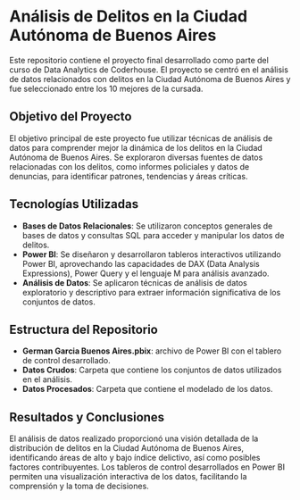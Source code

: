 # Análisis de Delitos en la Ciudad Autónoma de Buenos Aires

Este repositorio contiene el proyecto final desarrollado como parte del curso de Data Analytics de Coderhouse. El proyecto se centró en el análisis de datos relacionados con delitos en la Ciudad Autónoma de Buenos Aires y fue seleccionado entre los 10 mejores de la cursada.

## Objetivo del Proyecto

El objetivo principal de este proyecto fue utilizar técnicas de análisis de datos para comprender mejor la dinámica de los delitos en la Ciudad Autónoma de Buenos Aires. Se exploraron diversas fuentes de datos relacionadas con los delitos, como informes policiales y datos de denuncias, para identificar patrones, tendencias y áreas críticas.

## Tecnologías Utilizadas

- **Bases de Datos Relacionales**: Se utilizaron conceptos generales de bases de datos y consultas SQL para acceder y manipular los datos de delitos.
- **Power BI**: Se diseñaron y desarrollaron tableros interactivos utilizando Power BI, aprovechando las capacidades de DAX (Data Analysis Expressions), Power Query y el lenguaje M para análisis avanzado.
- **Análisis de Datos**: Se aplicaron técnicas de análisis de datos exploratorio y descriptivo para extraer información significativa de los conjuntos de datos.

## Estructura del Repositorio

- **German Garcia Buenos Aires.pbix**: archivo de Power BI con el tablero de control desarrollado.
- **Datos Crudos**: Carpeta que contiene los conjuntos de datos utilizados en el análisis.
- **Datos Procesados**: Carpeta que contiene el modelado de los datos.

## Resultados y Conclusiones

El análisis de datos realizado proporcionó una visión detallada de la distribución de delitos en la Ciudad Autónoma de Buenos Aires, identificando áreas de alto y bajo índice delictivo, así como posibles factores contribuyentes. Los tableros de control desarrollados en Power BI permiten una visualización interactiva de los datos, facilitando la comprensión y la toma de decisiones.
